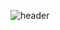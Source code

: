 ![header](https://capsule-render.vercel.app/api?type=venomcolor=gradient&customColorList=0,2,2,5,30&height=300&section=header&text=capsule%20render&fontSize=90)
